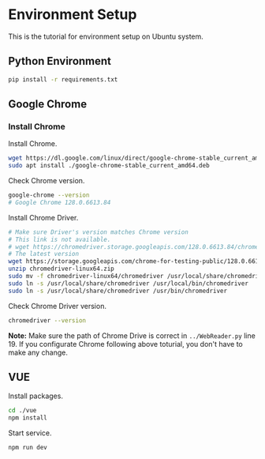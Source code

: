 # Environment Setup
This is the tutorial for environment setup on Ubuntu system.
## Python Environment
```bash
pip install -r requirements.txt
```
## Google Chrome
### Install Chrome
Install Chrome.
```bash
wget https://dl.google.com/linux/direct/google-chrome-stable_current_amd64.deb
sudo apt install ./google-chrome-stable_current_amd64.deb
```
Check Chrome version.
```bash
google-chrome --version
# Google Chrome 128.0.6613.84
```
Install Chrome Driver.
```bash
# Make sure Driver's version matches Chrome version
# This link is not available.
# wget https://chromedriver.storage.googleapis.com/128.0.6613.84/chromedriver_linux64.zip
# The latest version
wget https://storage.googleapis.com/chrome-for-testing-public/128.0.6613.84/linux64/chromedriver-linux64.zip
unzip chromedriver-linux64.zip
sudo mv -f chromedriver-linux64/chromedriver /usr/local/share/chromedriver 
sudo ln -s /usr/local/share/chromedriver /usr/local/bin/chromedriver 
sudo ln -s /usr/local/share/chromedriver /usr/bin/chromedriver
```
Check Chrome Driver version.
```bash
chromedriver --version
```

**Note:** Make sure the path of Chrome Drive is correct in ```../WebReader.py``` line 19. If you configurate Chrome following above toturial, you don't have to make any change.

## VUE
Install packages.
```bash
cd ./vue
npm install
```
Start service.
```bash
npm run dev
```